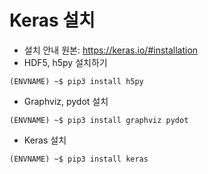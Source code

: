 # Keras 설치
* 설치 안내 원본: https://keras.io/#installation
* HDF5, h5py 설치하기
```
(ENVNAME) ~$ pip3 install h5py
```
* Graphviz, pydot 설치
```
(ENVNAME) ~$ pip3 install graphviz pydot
```
* Keras 설치
```
(ENVNAME) ~$ pip3 install keras
```
